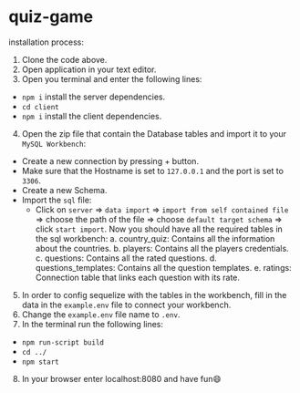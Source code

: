 # quiz-game

installation process:

1. Clone the code above.
2. Open application in your text editor.
3. Open you terminal and enter the following lines:
- `npm i` install the server dependencies. 
- `cd client` 
- `npm i` install the client dependencies.

4. Open the zip file that contain the Database tables and import it to your `MySQL Workbench`:
 - Create a new connection by pressing + button.
 - Make sure that the Hostname is set to `127.0.0.1` and the port is set to `3306`.
 - Create a new Schema.
 - Import the `sql` file:
    - Click on `server` => `data import` => `import from self contained file` => choose the path of the file => choose `default target schema` => click `start import`.
Now you should have all the required tables in the sql workbench:
a. country_quiz: Contains all the information about the countries.
b. players: Contains all the players credentials.
c. questions: Contains all the rated questions.
d. questions_templates: Contains all the question templates.
e. ratings: Connection table that links each question with its rate.
    
5. In order to config sequelize with the tables in the workbench, fill in the data in the `example.env` file to connect your workbench.
6. Change the `example.env` file name to `.env`.
7. In the terminal run the following lines:
 - `npm run-script build`
 - `cd ../`
 - `npm start`
 
8. In your browser enter localhost:8080 and have fun😄
